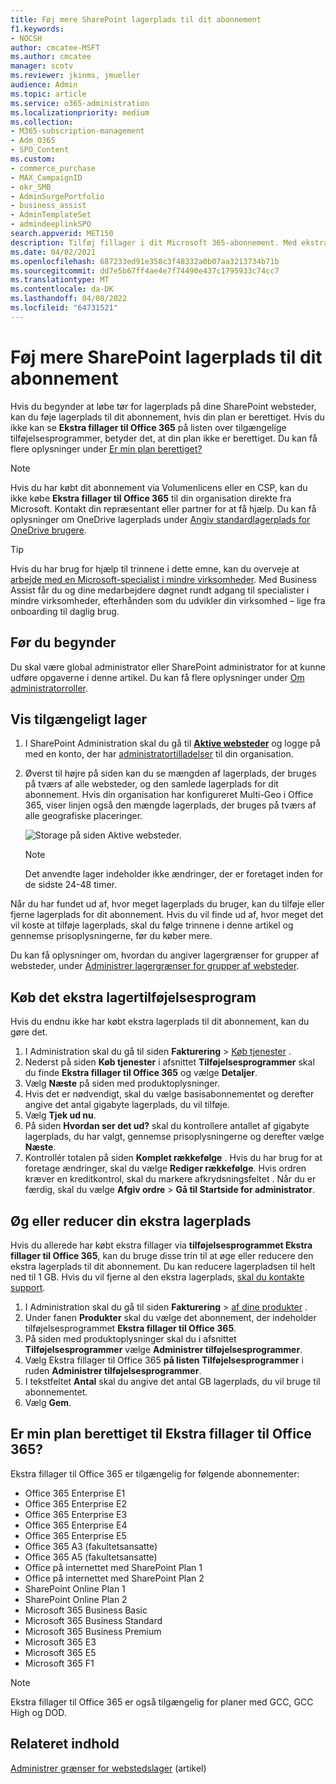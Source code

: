 ```yaml
---
title: Føj mere SharePoint lagerplads til dit abonnement
f1.keywords:
- NOCSH
author: cmcatee-MSFT
ms.author: cmcatee
manager: scotv
ms.reviewer: jkinms, jmueller
audience: Admin
ms.topic: article
ms.service: o365-administration
ms.localizationpriority: medium
ms.collection:
- M365-subscription-management
- Adm_O365
- SPO_Content
ms.custom:
- commerce_purchase
- MAX_CampaignID
- okr_SMB
- AdminSurgePortfolio
- business_assist
- AdminTemplateSet
- admindeeplinkSPO
search.appverid: MET150
description: Tilføj fillager i dit Microsoft 365-abonnement. Med ekstra fillager kan du gemme mere indhold i SharePoint.
ms.date: 04/02/2021
ms.openlocfilehash: 687233ed91e358c3f48332a0b07aa3213734b71b
ms.sourcegitcommit: dd7e5b67ff4ae4e7f74490e437c1795933c74cc7
ms.translationtype: MT
ms.contentlocale: da-DK
ms.lasthandoff: 04/08/2022
ms.locfileid: "64731521"
---
```

# <a name="add-more-sharepoint-storage-to-your-subscription"></a>Føj mere SharePoint lagerplads til dit abonnement

Hvis du begynder at løbe tør for lagerplads på dine SharePoint websteder, kan du føje lagerplads til dit abonnement, hvis din plan er berettiget. Hvis du ikke kan se **Ekstra fillager til Office 365** på listen over tilgængelige tilføjelsesprogrammer, betyder det, at din plan ikke er berettiget. Du kan få flere oplysninger under [Er min plan berettiget?](#is-my-plan-eligible-for-office-365-extra-file-storage)

> [!NOTE]
> Hvis du har købt dit abonnement via Volumenlicens eller en CSP, kan du ikke købe **Ekstra fillager til Office 365** til din organisation direkte fra Microsoft. Kontakt din repræsentant eller partner for at få hjælp.
> Du kan få oplysninger om OneDrive lagerplads under [Angiv standardlagerplads for OneDrive brugere](/onedrive/set-default-storage-space).

> [!TIP]
> Hvis du har brug for hjælp til trinnene i dette emne, kan du overveje at [arbejde med en Microsoft-specialist i mindre virksomheder](https://go.microsoft.com/fwlink/?linkid=2186871). Med Business Assist får du og dine medarbejdere døgnet rundt adgang til specialister i mindre virksomheder, efterhånden som du udvikler din virksomhed – lige fra onboarding til daglig brug.

## <a name="before-you-begin"></a>Før du begynder

Du skal være global administrator eller SharePoint administrator for at kunne udføre opgaverne i denne artikel. Du kan få flere oplysninger under [Om administratorroller](../admin/add-users/about-admin-roles.md).

## <a name="view-available-storage"></a>Vis tilgængeligt lager

1. I SharePoint Administration skal du gå til <a href="https://go.microsoft.com/fwlink/?linkid=2185220" target="_blank">**Aktive websteder**</a> og logge på med en konto, der har [administratortilladelser](/sharepoint/sharepoint-admin-role) til din organisation.

2. Øverst til højre på siden kan du se mængden af lagerplads, der bruges på tværs af alle websteder, og den samlede lagerplads for dit abonnement. Hvis din organisation har konfigureret Multi-Geo i Office 365, viser linjen også den mængde lagerplads, der bruges på tværs af alle geografiske placeringer.

   ![Storage på siden Aktive websteder.](/sharepoint/sharepointonline/media/active-sites-storage-bar)

   > [!NOTE]
   > Det anvendte lager indeholder ikke ændringer, der er foretaget inden for de sidste 24-48 timer.

Når du har fundet ud af, hvor meget lagerplads du bruger, kan du tilføje eller fjerne lagerplads for dit abonnement. Hvis du vil finde ud af, hvor meget det vil koste at tilføje lagerplads, skal du følge trinnene i denne artikel og gennemse prisoplysningerne, før du køber mere.
  
Du kan få oplysninger om, hvordan du angiver lagergrænser for grupper af websteder, under [Administrer lagergrænser for grupper af websteder](/sharepoint/manage-site-collection-storage-limits).
  
## <a name="buy-the-extra-storage-add-on"></a>Køb det ekstra lagertilføjelsesprogram

Hvis du endnu ikke har købt ekstra lagerplads til dit abonnement, kan du gøre det.

1. I Administration skal du gå til siden **Fakturering** \> <a href="https://go.microsoft.com/fwlink/p/?linkid=868433" target="_blank">Køb tjenester</a> .
2. Nederst på siden **Køb tjenester** i afsnittet **Tilføjelsesprogrammer** skal du finde **Ekstra fillager til Office 365** og vælge **Detaljer**.
3. Vælg **Næste** på siden med produktoplysninger.
4. Hvis det er nødvendigt, skal du vælge basisabonnementet og derefter angive det antal gigabyte lagerplads, du vil tilføje.
5. Vælg **Tjek ud nu**.
6. På siden **Hvordan ser det ud?** skal du kontrollere antallet af gigabyte lagerplads, du har valgt, gennemse prisoplysningerne og derefter vælge **Næste**.
7. Kontrollér totalen på siden **Komplet rækkefølge** . Hvis du har brug for at foretage ændringer, skal du vælge **Rediger rækkefølge**. Hvis ordren kræver en kreditkontrol, skal du markere afkrydsningsfeltet . Når du er færdig, skal du vælge **Afgiv ordre** \> **Gå til Startside for administrator**.

## <a name="increase-or-decrease-your-extra-storage"></a>Øg eller reducer din ekstra lagerplads

Hvis du allerede har købt ekstra fillager via **tilføjelsesprogrammet Ekstra fillager til Office 365**, kan du bruge disse trin til at øge eller reducere den ekstra lagerplads til dit abonnement. Du kan reducere lagerpladsen til helt ned til 1 GB. Hvis du vil fjerne al den ekstra lagerplads, [skal du kontakte support](../admin/get-help-support.md).

1. I Administration skal du gå til siden **Fakturering** \> <a href="https://go.microsoft.com/fwlink/p/?linkid=842054" target="_blank">af dine produkter</a> .
2. Under fanen **Produkter** skal du vælge det abonnement, der indeholder tilføjelsesprogrammet **Ekstra fillager til Office 365**.
3. På siden med produktoplysninger skal du i afsnittet **Tilføjelsesprogrammer** vælge **Administrer tilføjelsesprogrammer**.
4. Vælg Ekstra fillager til Office 365 **på listen Tilføjelsesprogrammer** i ruden **Administrer tilføjelsesprogrammer**.
5. I tekstfeltet **Antal** skal du angive det antal GB lagerplads, du vil bruge til abonnementet.
6. Vælg **Gem**.

## <a name="is-my-plan-eligible-for-office-365-extra-file-storage"></a>Er min plan berettiget til Ekstra fillager til Office 365?

Ekstra fillager til Office 365 er tilgængelig for følgende abonnementer:
  
- Office 365 Enterprise E1
- Office 365 Enterprise E2
- Office 365 Enterprise E3
- Office 365 Enterprise E4
- Office 365 Enterprise E5
- Office 365 A3 (fakultetsansatte)
- Office 365 A5 (fakultetsansatte)
- Office på internettet med SharePoint Plan 1
- Office på internettet med SharePoint Plan 2
- SharePoint Online Plan 1
- SharePoint Online Plan 2
- Microsoft 365 Business Basic
- Microsoft 365 Business Standard
- Microsoft 365 Business Premium
- Microsoft 365 E3
- Microsoft 365 E5
- Microsoft 365 F1

> [!NOTE]
> Ekstra fillager til Office 365 er også tilgængelig for planer med GCC, GCC High og DOD.

## <a name="related-content"></a>Relateret indhold

[Administrer grænser for webstedslager](/sharepoint/manage-site-collection-storage-limits) (artikel)
